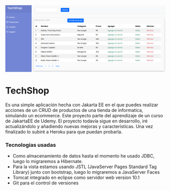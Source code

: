 <img src="https://github.com/gonzalo16/TechShop/blob/main/banner.png"/>

# TechShop
Es una simple aplicación hecha con Jakarta EE en el que puedes realizar acciones de un CRUD de productos de una tienda de informatica, simulando un ecommerce. Este proyecto parte del aprendizaje de un curso de JakartaEE de Udemy. El proyecto todavía sigue en desarrollo, iré actualizándolo y añadiendo nuevas mejoras y características. Una vez finalizado lo subiré a Heroku para que puedan probarla.

### Tecnologías usadas
- Como almacenamiento de datos hasta el momento he usado JDBC, luego lo migraremos a Hibernate.
- Para la vista estamos usando JSTL (JavaServer Pages Standard Tag Library) junto con bootstrap, luego lo migraremos a JavaServer Faces
- Tomcat integrado en eclipse como servidor web version 10.1
- Git para el control de versiones
